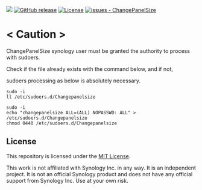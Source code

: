 <!-- @format -->

[![](https://img.shields.io/static/v1?label=Sponsor&message=%E2%9D%A4&logo=GitHub&color=%23fe8e86)](https://github.com/sponsors/PeterSuh-Q3)
[![GitHub release](https://img.shields.io/github/release/PeterSuh-Q3/ChangePanelSize?include_prereleases=&sort=semver&color=blue)](https://github.com/PeterSuh-Q3/ChangePanelSize/releases/)
[![License](https://img.shields.io/badge/License-MIT-blue)](#license)
[![issues - ChangePanelSize](https://img.shields.io/github/issues/PeterSuh-Q3/ChangePanelSize)](https://github.com/PeterSuh-Q3/ChangePanelSize/issues)

# < Caution >

ChangePanelSize synology user must be granted the authority to process with sudoers.

Check if the file already exists with the command below, and if not,

sudoers processing as below is absolutely necessary.

```
sudo -i
ll /etc/sudoers.d/Changepanelsize
```

```
sudo -i
echo "changepanelsize ALL=(ALL) NOPASSWD: ALL" > /etc/sudoers.d/Changepanelsize
chmod 0440 /etc/sudoers.d/Changepanelsize
```

## License

This repository is licensed under the [MIT License](LICENSE).

This work is not affiliated with Synology Inc. in any way. It is an independent project. It is not an official Synology product and does not have any official support from Synology Inc. Use at your own risk.
